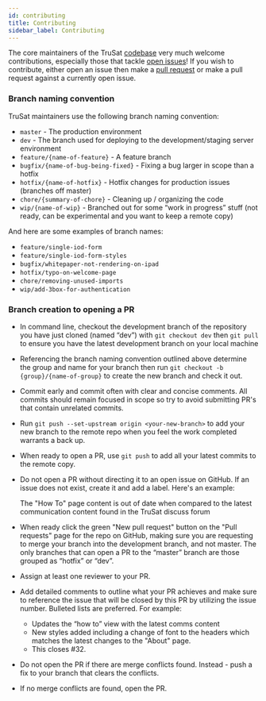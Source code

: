 ```yaml
---
id: contributing
title: Contributing
sidebar_label: Contributing
---
```


The core maintainers of the TruSat [codebase](https://github.com/consensys-space) very much welcome contributions, especially those that tackle [open issues](https://github.com/consensys-space/trusat-frontend/issues)! If you wish to contribute, either open an issue then make a [pull request](https://help.github.com/en/github/collaborating-with-issues-and-pull-requests/about-pull-requests) or make a pull request against a currently open issue.

### Branch naming convention

TruSat maintainers use the following branch naming convention:

- `master` - The production environment
- `dev` - The branch used for deploying to the development/staging server environment
- `feature/{name-of-feature}` - A feature branch
- `bugfix/{name-of-bug-being-fixed}` - Fixing a bug larger in scope than a hotfix
- `hotfix/{name-of-hotfix}` - Hotfix changes for production issues (branches off master)
- `chore/{summary-of-chore}` - Cleaning up / organizing the code
- `wip/{name-of-wip}` - Branched out for some “work in progress” stuff (not ready, can be experimental and you want to keep a remote copy)

And here are some examples of branch names:

- `feature/single-iod-form`
- `feature/single-iod-form-styles`
- `bugfix/whitepaper-not-rendering-on-ipad`
- `hotfix/typo-on-welcome-page`
- `chore/removing-unused-imports`
- `wip/add-3box-for-authentication`

### Branch creation to opening a PR

- In command line, checkout the development branch of the repository you have just cloned (named “dev”) with `git checkout dev` then `git pull` to ensure you have the latest development branch on your local machine
- Referencing the branch naming convention outlined above determine the group and name for your branch then run `git checkout -b {group}/{name-of-group}` to create the new branch and check it out.
- Commit early and commit often with clear and concise comments. All commits should remain focused in scope so try to avoid submitting PR's that contain unrelated commits.
- Run `git push --set-upstream origin <your-new-branch>` to add your new branch to the remote repo when you feel the work completed warrants a back up.
- When ready to open a PR, use `git push` to add all your latest commits to the remote copy.
- Do not open a PR without directing it to an open issue on GitHub. If an issue does not exist, create it and add a label. Here's an example:


    The "How To" page content is out of date when compared to the latest communication content found in the TruSat discuss forum

- When ready click the green "New pull request" button on the "Pull requests" page for the repo on GitHub, making sure you are requesting to merge your branch into the development branch, and not master. The only branches that can open a PR to the “master” branch are those grouped as “hotfix” or “dev”.
- Assign at least one reviewer to your PR.
- Add detailed comments to outline what your PR achieves and make sure to reference the issue that will be closed by this PR by utilizing the issue number. Bulleted lists are preferred. For example:


    - Updates the “how to” view with the latest comms content
    - New styles added including a change of font to the headers which matches the latest changes to the "About" page.
    - This closes #32.

- Do not open the PR if there are merge conflicts found. Instead - push a fix to your branch that clears the conflicts.
- If no merge conflicts are found, open the PR.
